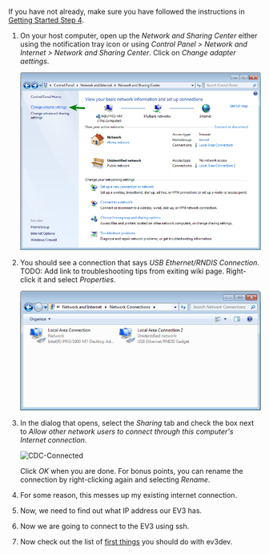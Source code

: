 If you have not already, make sure you have followed the instructions in [Getting Started Step 4](Getting-started-v2#step-4-enable-usb-networking).

1. On your host computer, open up the *Network and Sharing Center* either using the notification tray icon or using *Control Panel > Network and Internet > Network and Sharing Center*. Click on *Change adapter aettings*.

    ![Network and Sharing Center Image](images/WindowsRNDIS/Network-and-Sharing-Center-Change-Adapter-Settings.png)

2. You should see a connection that says *USB Ethernet/RNDIS Connection*. TODO: Add link to troubleshooting tips from exiting wiki page. Right-click it and select *Properties*.

    ![AddNewDevice](images/WindowsRNDIS/Network-Connections.png)

3. In the dialog that opens, select the *Sharing* tab and check the box next to *Allow other network users to connect through this computer's Internet connection*.

    ![CDC-Connected](images/WindowsRNDIS/Local-Area-Connection-Properties.png)

    Click *OK* when you are done. For bonus points, you can rename the connection by right-clicking again and selecting *Rename*.

4. For some reason, this messes up my existing internet connection. 

4. Now, we need to find out what IP address our EV3 has. 

6. Now we are going to connect to the EV3 using ssh.

7. Now check out the list of [first things](Getting-started-v2#step-7-first-things-to-do-with-ev3dev) you should do with ev3dev.